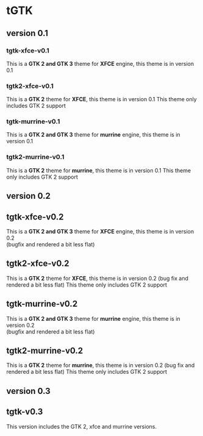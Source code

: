 tGTK
====

version 0.1
------------

### tgtk-xfce-v0.1
This is a **GTK 2 and GTK 3** theme for **XFCE** engine, this theme is in version 0.1

### tgtk2-xfce-v0.1
This is a **GTK 2** theme for **XFCE**, this theme is in version 0.1
This theme only includes GTK 2 support

### tgtk-murrine-v0.1
This is a **GTK 2 and GTK 3** theme for **murrine** engine, this theme is in version 0.1

### tgtk2-murrine-v0.1
This is a **GTK 2** theme for **murrine**, this theme is in version 0.1
This theme only includes GTK 2 support

version 0.2
-----------

## tgtk-xfce-v0.2
This is a **GTK 2 and GTK 3** theme for **XFCE** engine, this theme is in version 0.2  
(bugfix and rendered a bit less flat)

## tgtk2-xfce-v0.2
This is a **GTK 2** theme for **XFCE**, this theme is in version 0.2
(bug fix and rendered a bit less flat)
This theme only includes GTK 2 support

## tgtk-murrine-v0.2
This is a **GTK 2 and GTK 3** theme for **murrine** engine, this theme is in version 0.2  
(bugfix and rendered a bit less flat)

## tgtk2-murrine-v0.2
This is a **GTK 2** theme for **murrine**, this theme is in version 0.2
(bug fix and rendered a bit less flat)
This theme only includes GTK 2 support

version 0.3
-----------

## tgtk-v0.3
This version includes the GTK 2, xfce and murrine versions.

